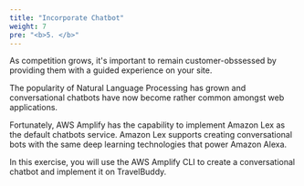 ```yaml
---
title: "Incorporate Chatbot"
weight: 7
pre: "<b>5. </b>"
---
```


As competition grows, it's important to remain customer-obssessed by providing them with a guided experience on your site. 

The popularity of Natural Language Processing has grown and conversational chatbots have now become rather common amongst web applications.

Fortunately, AWS Amplify has the capability to implement Amazon Lex as the default chatbots service. Amazon Lex supports creating conversational bots with the same deep learning technologies that power Amazon Alexa.

In this exercise, you will use the AWS Amplify CLI to create a conversational chatbot and implement it on TravelBuddy.

<!-- 
{{% options "Option A:I have deployed with containers:./query_api/cloud9.html" "Option B:I have deployed with ElasticBeanstalk:./query_api/eclipse_eb.html" %}} -->
